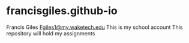 # francisgiles.github-io
Francis Giles Fgiles1@my.waketech.edu
This is my school account
This repository will hold my assignments
